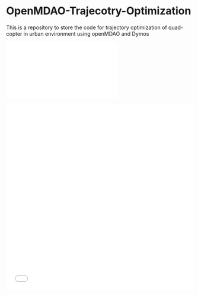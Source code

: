 # OpenMDAO-Trajecotry-Optimization
This is a repository to store the code for trajectory optimization of quad-copter in urban environment using openMDAO and Dymos

![](./figures_obs_traj/trajectory3D_obs.pdf)

<iframe src="./figures_obs_traj/trajectory3D_obs.pdf" width="100%" height="500" frameborder="0" />
marp your-README.md --html --pdf --allow-local-files
